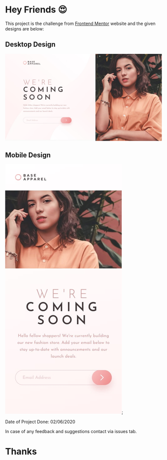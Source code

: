 # Hey Friends 😍
This project is the challenge from [Frontend Mentor](frontendmentor.io) website and the given designs are below:

## Desktop Design
![Design preview for the Base Apparel coming soon page coding challenge](./design/desktop-design.jpg)

## Mobile Design
![Mobile Design for the Base Apparel coming soon page coding challenge](./design/mobile-design.jpg);

Date of Project Done: 02/06/2020
  
In case of any feedback and suggestions contact via issues tab.

# Thanks 